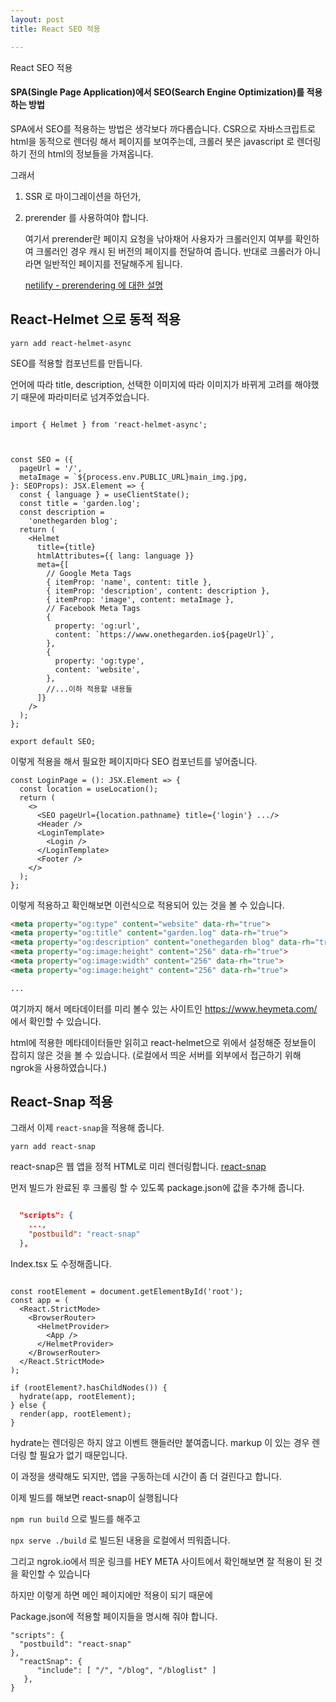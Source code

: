 ```yaml
---
layout: post
title: React SEO 적용

---
```


React SEO 적용 



#### SPA(Single Page Application)에서 SEO(Search Engine Optimization)를 적용하는 방법

SPA에서 SEO를 적용하는 방법은 생각보다 까다롭습니다. CSR으로 자바스크립트로 html을 동적으로 렌더링 해서 페이지를 보여주는데, 크롤러 봇은 javascript 로 렌더링 하기 전의 html의 정보들을 가져옵니다.



그래서 

1. SSR 로 마이그레이션을 하던가, 

2. prerender 를 사용하여야 합니다.

   여기서 prerender란 페이지 요청을 낚아채어 사용자가 크롤러인지 여부를 확인하여 크롤러인 경우 캐시 된 버전의 페이지를 전달하여 줍니다. 반대로 크롤러가 아니라면 일반적인 페이지를 전달해주게 됩니다.

   [netilify - prerendering 에 대한 설명](https://www.netlify.com/blog/2016/11/22/prerendering-explained/)

   



## React-Helmet 으로 동적 적용

```yarn add react-helmet-async```

SEO를 적용할 컴포넌트를 만듭니다.  

언어에 따라 title, description, 선택한 이미지에 따라 이미지가  바뀌게 고려를 해야했기 때문에 파라미터로 넘겨주었습니다. 

```react

import { Helmet } from 'react-helmet-async';



const SEO = ({
  pageUrl = '/',
  metaImage = `${process.env.PUBLIC_URL}main_img.jpg,
}: SEOProps): JSX.Element => {
  const { language } = useClientState();
  const title = 'garden.log';
  const description =
    'onethegarden blog';
  return (
    <Helmet
      title={title}
      htmlAttributes={{ lang: language }}
      meta={[
        // Google Meta Tags
        { itemProp: 'name', content: title },
        { itemProp: 'description', content: description },
        { itemProp: 'image', content: metaImage },
        // Facebook Meta Tags
        {
          property: 'og:url',
          content: `https://www.onethegarden.io${pageUrl}`,
        },
        {
          property: 'og:type',
          content: 'website',
        },
        //...이하 적용할 내용들
      ]}
    />
  );
};

export default SEO;
```





이렇게 적용을 해서 필요한 페이지마다 SEO 컴포넌트를 넣어줍니다. 

```react
const LoginPage = (): JSX.Element => {
  const location = useLocation();
  return (
    <>
      <SEO pageUrl={location.pathname} title={'login'} .../>
      <Header />
      <LoginTemplate>
        <Login />
      </LoginTemplate>
      <Footer />
    </>
  );
};

```



이렇게 적용하고 확인해보면 이런식으로 적용되어 있는 것을 볼 수 있습니다.

```html
<meta property="og:type" content="website" data-rh="true">
<meta property="og:title" content="garden.log" data-rh="true">
<meta property="og:description" content="onethegarden blog" data-rh="true">
<meta property="og:image:height" content="256" data-rh="true">
<meta property="og:image:width" content="256" data-rh="true">
<meta property="og:image:height" content="256" data-rh="true">

... 
```





여기까지 해서 메타데이터를 미리 볼수 있는 사이트인 https://www.heymeta.com/ 에서 확인할 수 있습니다.

html에 적용한 메타데이터들만 읽히고 react-helmet으로 위에서 설정해준 정보들이 잡히지 않은 것을 볼 수 있습니다. (로컬에서 띄운 서버를 외부에서 접근하기 위해 ngrok을 사용하였습니다.)













## React-Snap 적용

그래서 이제 ```react-snap```을 적용해 줍니다.

```yarn add react-snap```

react-snap은 웹 앱을 정적 HTML로 미리 렌더링합니다. [react-snap](https://github.com/stereobooster/react-snap)



먼저 빌드가 완료된 후 크롤링 할 수 있도록 package.json에 값을 추가해 줍니다.

```json

  "scripts": {
    ...,
    "postbuild": "react-snap"
  },
```



Index.tsx 도 수정해줍니다.

```react

const rootElement = document.getElementById('root');
const app = (
  <React.StrictMode>
    <BrowserRouter>
      <HelmetProvider>
        <App />
      </HelmetProvider>
    </BrowserRouter>
  </React.StrictMode>
);

if (rootElement?.hasChildNodes()) {
  hydrate(app, rootElement);
} else {
  render(app, rootElement);
}
```

hydrate는 렌더링은 하지 않고 이벤트 핸들러만 붙여줍니다. markup 이 있는 경우 렌더링 할 필요가 없기 때문입니다.

이 과정을 생략해도 되지만, 앱을 구동하는데 시간이 좀 더 걸린다고 합니다.



이제 빌드를 해보면 react-snap이 실행됩니다

```npm run build``` 으로 빌드를 해주고

```npx serve ./build``` 로 빌드된 내용을 로컬에서 띄워줍니다. 

그리고 ngrok.io에서 띄운 링크를 HEY META 사이트에서 확인해보면 잘 적용이 된 것을 확인할 수 있습니다 







하지만 이렇게 하면 메인 페이지에만 적용이 되기 때문에 

Package.json에 적용할 페이지들을 명시해 줘야 합니다.

```
"scripts": {
  "postbuild": "react-snap"
},
  "reactSnap": { 
      "include": [ "/", "/blog", "/bloglist" ] 
   },
}
```









